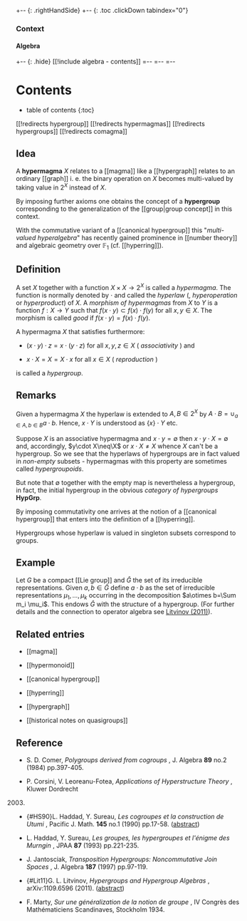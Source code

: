 +-- {: .rightHandSide}
+-- {: .toc .clickDown tabindex="0"}

### Context
#### Algebra
+-- {: .hide}
[[!include algebra - contents]]
=--
=--
=--

# Contents
* table of contents
{:toc}

[[!redirects hypergroup]]
[[!redirects hypermagmas]]
[[!redirects hypergroups]]
[[!redirects comagma]]


## Idea

A **hypermagma** $X$ relates to a [[magma]] like a [[hypergraph]] relates to an ordinary [[graph]] i. e. the binary operation on $X$ becomes multi-valued by taking value in $2^X$ instead of $X$.

By imposing further axioms one obtains the concept of a **hypergroup** corresponding to the generalization of the [[group|group concept]] in this context.

With the commutative variant of a [[canonical hypergroup]] this "_multi-valued hyperalgebra_" has recently gained prominence in [[number theory]] and algebraic geometry over $\mathbb{F}_1$ (cf. [[hyperring]]).

## Definition

A set $X$ together with a function $X\times X\to 2^X$ is called a _hypermagma_. The function is normally denoted by $\cdot$ and called the _hyperlaw_ (, _hyperoperation_ or _hyperproduct_) of $X$. A _morphism of hypermagmas_ from $X$ to $Y$ is a function $f:X\to Y$ such that $f(x\cdot y)\subset f(x)\cdot f(y)$ for all $x,y\in X$. The morphism is called _good_ if $f(x\cdot y) = f(x)\cdot f(y)$.

A hypermagma $X$ that satisfies furthermore:

* $(x\cdot y)\cdot z = x\cdot (y\cdot z)$ for all $x,y,z\in X$ ( _associativity_ ) and

* $x\cdot X= X = X\cdot x$ for all $x\in X$ ( _reproduction_ )

is called a _hypergroup_.

## Remarks

Given a hypermagma $X$ the hyperlaw is extended to $A,B\in 2^X$ by $A \cdot B=\cup_{a\in A,b\in B} a\cdot b$. Hence, $x\cdot Y$  is understood as $\{x\}\cdot Y$ etc.

Suppose $X$ is an associative hypermagma and $x\cdot y=\emptyset$ then $x\cdot y \cdot X=\emptyset$ and, accordingly, $y\cdot X\neq\X$ or $x\cdot X\neq X$ whence $X$ can't be a hypergroup. So we see that the hyperlaws of hypergroups are in fact valued in _non-empty_ subsets - hypermagmas with this property are sometimes called _hypergroupoids_.

But note that $\emptyset$ together with the empty map is nevertheless a hypergroup, in fact, the initial hypergroup in the obvious _category of hypergroups_ $\mathbf{HypGrp}$.

By imposing commutativity one arrives at the notion of a [[canonical hypergroup]] that enters into the definition of a [[hyperring]].

Hypergroups whose hyperlaw is valued in singleton subsets correspond to groups.

## Example

Let $G$ be a compact [[Lie group]] and $\hat{G}$ the set of its irreducible representations. Given $a,b\in\hat{G}$ define $a\cdot b$ as the set of irreducible representations $\mu_1,\dots,\mu_k$ occurring in the decomposition $a\otimes b=\Sum m_i \mu_i$. This endows $\hat{G}$ with the structure of a hypergroup. (For further details and the connection to operator algebra see [Litvinov (2011)](#Lit11)).

## Related entries

* [[magma]]

* [[hypermonoid]]

* [[canonical hypergroup]]

* [[hyperring]]

* [[hypergraph]]

* [[historical notes on quasigroups]]

## Reference

* S. D. Comer, _Polygroups derived from cogroups_ , J. Algebra **89** no.2 (1984) pp.397-405. 

* P. Corsini, V. Leoreanu-Fotea, _Applications of Hyperstructure Theory_ , Kluwer Dordrecht
2003.

* {#HS90}L. Haddad, Y. Sureau, _Les cogroupes et la construction de Utumi_ , Pacific J. Math. **145** no.1 (1990) pp.17-58. ([abstract](http://projecteuclid.org/euclid.pjm/1102645606))

* L. Haddad, Y. Sureau, _Les groupes, les hypergroupes et l'énigme des Murngin_ , JPAA **87** (1993) pp.221-235.

* J. Jantosciak, _Transposition Hypergroups: Noncommutative Join Spaces_ , J. Algebra **187** (1997) pp.97-119.

* {#Lit11}G. L. Litvinov, _Hypergroups and Hypergroup Algebras_ , arXiv:1109.6596 (2011). ([abstract](http://arxiv.org/abs/1109.6596))

* F. Marty,  _Sur une généralization de la notion de groupe_ , IV Congrès des Mathématiciens Scandinaves, Stockholm 1934.

